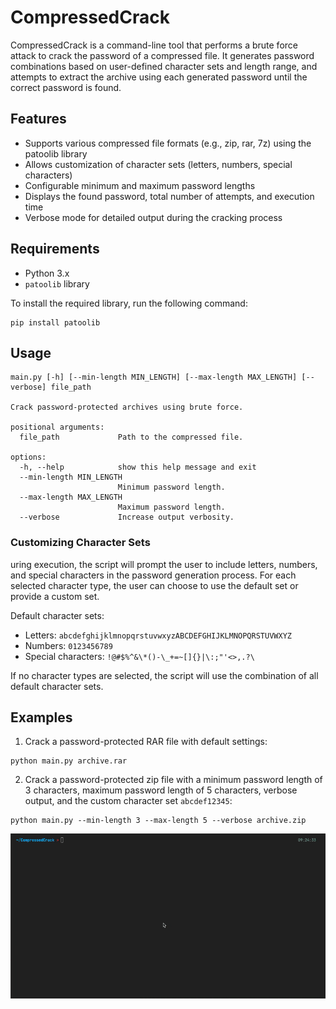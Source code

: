 # CompressedCrack

CompressedCrack is a command-line tool that performs a brute force attack to crack the password of a compressed file. It generates password combinations based on user-defined character sets and length range, and attempts to extract the archive using each generated password until the correct password is found.

## Features

- Supports various compressed file formats (e.g., zip, rar, 7z) using the patoolib library
- Allows customization of character sets (letters, numbers, special characters)
- Configurable minimum and maximum password lengths
- Displays the found password, total number of attempts, and execution time
- Verbose mode for detailed output during the cracking process

## Requirements

- Python 3.x
- `patoolib` library

To install the required library, run the following command:

```
pip install patoolib
```

## Usage

```
main.py [-h] [--min-length MIN_LENGTH] [--max-length MAX_LENGTH] [--verbose] file_path

Crack password-protected archives using brute force.

positional arguments:
  file_path             Path to the compressed file.

options:
  -h, --help            show this help message and exit
  --min-length MIN_LENGTH
                        Minimum password length.
  --max-length MAX_LENGTH
                        Maximum password length.
  --verbose             Increase output verbosity.

```

### Customizing Character Sets

uring execution, the script will prompt the user to include letters, numbers, and special characters in the password generation process. For each selected character type, the user can choose to use the default set or provide a custom set.

Default character sets:

- Letters: `abcdefghijklmnopqrstuvwxyzABCDEFGHIJKLMNOPQRSTUVWXYZ`
- Numbers: `0123456789`
- Special characters: `!@#$%^&\*()-\_+=~[]{}|\:;"'<>,.?\`

If no character types are selected, the script will use the combination of all default character sets.

## Examples

1. Crack a password-protected RAR file with default settings:

```
python main.py archive.rar
```

2. Crack a password-protected zip file with a minimum password length of 3 characters, maximum password length of 5 characters, verbose output, and the custom character set `abcdef12345`:

```
python main.py --min-length 3 --max-length 5 --verbose archive.zip
```

![Example](./example.gif)
